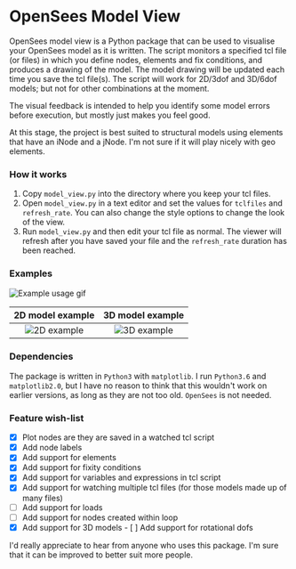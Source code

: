 # OpenSees Model View

OpenSees model view is a Python package that can be used to visualise your OpenSees model as it is written. The script monitors a specified tcl file (or files) in which you define nodes, elements and fix conditions, and produces a drawing of the model. The model drawing will be updated each time you save the tcl file(s). The script will work for 2D/3dof and 3D/6dof models; but not for other combinations at the moment.

The visual feedback is intended to help you identify some model errors before execution, but mostly just makes you feel good.

At this stage, the project is best suited to structural models using elements that have an iNode and a jNode. I'm not sure if it will play nicely with geo elements.

### How it works

1. Copy `model_view.py` into the directory where you keep your tcl files.
2. Open `model_view.py` in a text editor and set the values for `tclfiles` and `refresh_rate`. You can also change the style options to change the look of the view.
3. Run `model_view.py` and then edit your tcl file as normal. The viewer will refresh after you have saved your file and the `refresh_rate` duration has been reached.

### Examples

![Example usage gif](https://cloud.githubusercontent.com/assets/22332883/25312657/25d0a1d4-2873-11e7-82f8-ac6cb2522550.gif)

2D model example | 3D model example
:---------:|:---------:
![2D example](https://cloud.githubusercontent.com/assets/22332883/25365954/6983dfa6-29c0-11e7-8d72-615aad79d4e2.png) | ![3D example](https://cloud.githubusercontent.com/assets/22332883/25365961/754aeb7c-29c0-11e7-97c9-3e3881de5056.png)

### Dependencies

The package is written in `Python3` with `matplotlib`. I run `Python3.6` and `matplotlib2.0`, but I have no reason to think that this wouldn't work on earlier versions, as long as they are not too old. `OpenSees` is not needed.

### Feature wish-list

- [x] Plot nodes are they are saved in a watched tcl script
- [x] Add node labels
- [x] Add support for elements
- [x] Add support for fixity conditions
- [x] Add support for variables and expressions in tcl script
- [x] Add support for watching multiple tcl files (for those models made up of many files)
- [ ] Add support for loads
- [ ] Add support for nodes created within loop
- [x] Add support for 3D models
        - [ ] Add support for rotational dofs

I'd really appreciate to hear from anyone who uses this package. I'm sure that it can be improved to better suit more people.
